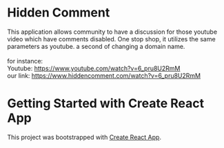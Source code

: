 # Hidden Comment
This application allows community to have a discussion for those youtube video which have comments disabled.
One stop shop, it utilizes the same parameters as youtube.
a second of changing a domain name.\
\
for instance:\
Youtube: https://www.youtube.com/watch?v=6_pru8U2RmM \
our link: https://www.hiddencomment.com/watch?v=6_pru8U2RmM 



# Getting Started with Create React App

This project was bootstrapped with [Create React App](https://github.com/facebook/create-react-app).
